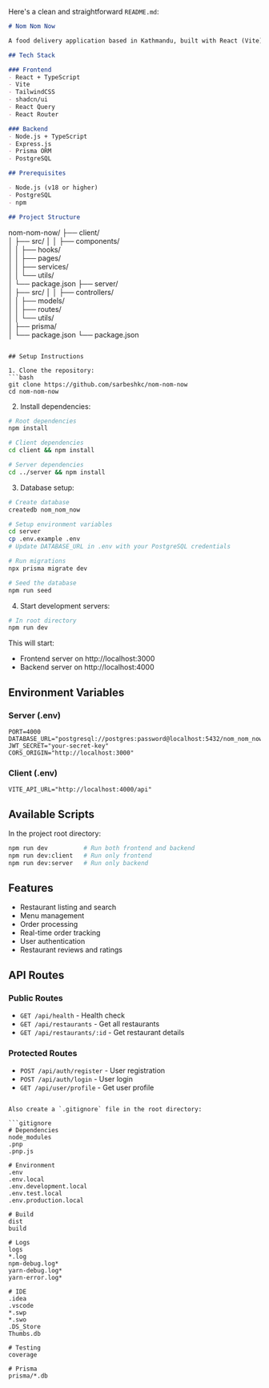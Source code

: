 Here's a clean and straightforward `README.md`:

```markdown
# Nom Nom Now

A food delivery application based in Kathmandu, built with React (Vite), Node.js, and PostgreSQL.

## Tech Stack

### Frontend
- React + TypeScript
- Vite
- TailwindCSS
- shadcn/ui
- React Query
- React Router

### Backend
- Node.js + TypeScript
- Express.js
- Prisma ORM
- PostgreSQL

## Prerequisites

- Node.js (v18 or higher)
- PostgreSQL
- npm

## Project Structure

```
nom-nom-now/
├── client/                 
│   ├── src/
│   │   ├── components/    
│   │   ├── hooks/        
│   │   ├── pages/        
│   │   ├── services/     
│   │   └── utils/        
│   └── package.json
├── server/                
│   ├── src/
│   │   ├── controllers/  
│   │   ├── models/       
│   │   ├── routes/       
│   │   └── utils/        
│   ├── prisma/          
│   └── package.json
└── package.json
```

## Setup Instructions

1. Clone the repository:
```bash
git clone https://github.com/sarbeshkc/nom-nom-now
cd nom-nom-now
```

2. Install dependencies:
```bash
# Root dependencies
npm install

# Client dependencies
cd client && npm install

# Server dependencies
cd ../server && npm install
```

3. Database setup:
```bash
# Create database
createdb nom_nom_now

# Setup environment variables
cd server
cp .env.example .env
# Update DATABASE_URL in .env with your PostgreSQL credentials

# Run migrations
npx prisma migrate dev

# Seed the database
npm run seed
```

4. Start development servers:
```bash
# In root directory
npm run dev
```

This will start:
- Frontend server on http://localhost:3000
- Backend server on http://localhost:4000

## Environment Variables

### Server (.env)
```env
PORT=4000
DATABASE_URL="postgresql://postgres:password@localhost:5432/nom_nom_now"
JWT_SECRET="your-secret-key"
CORS_ORIGIN="http://localhost:3000"
```

### Client (.env)
```env
VITE_API_URL="http://localhost:4000/api"
```

## Available Scripts

In the project root directory:
```bash
npm run dev          # Run both frontend and backend
npm run dev:client   # Run only frontend
npm run dev:server   # Run only backend
```

## Features

- Restaurant listing and search
- Menu management
- Order processing
- Real-time order tracking
- User authentication
- Restaurant reviews and ratings

## API Routes

### Public Routes
- `GET /api/health` - Health check
- `GET /api/restaurants` - Get all restaurants
- `GET /api/restaurants/:id` - Get restaurant details

### Protected Routes
- `POST /api/auth/register` - User registration
- `POST /api/auth/login` - User login
- `GET /api/user/profile` - Get user profile
```

Also create a `.gitignore` file in the root directory:

```gitignore
# Dependencies
node_modules
.pnp
.pnp.js

# Environment
.env
.env.local
.env.development.local
.env.test.local
.env.production.local

# Build
dist
build

# Logs
logs
*.log
npm-debug.log*
yarn-debug.log*
yarn-error.log*

# IDE
.idea
.vscode
*.swp
*.swo
.DS_Store
Thumbs.db

# Testing
coverage

# Prisma
prisma/*.db
```
